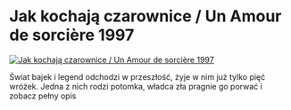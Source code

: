 Jak kochają czarownice / Un Amour de sorcière 1997 
=============
[![Jak kochają czarownice / Un Amour de sorcière 1997 ](http://vidos.pl/images/player.gif)](http://vidos.pl/jak-kochaja-czarownice-un-amour-de-sorcire-1997)

 Świat bajek i legend odchodzi w przeszłość, żyje w nim już tylko pięć wróżek. Jedna z nich rodzi potomka, władca zła pragnie go porwać i zobacz pełny opis

